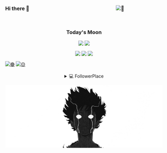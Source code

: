 ### Hi there 👋 [<img width="150" align="right" alt="👧" src="https://count.getloli.com/get/@:MatheusMunizera?theme=rule34">](#)

<br>

<div align="center">
  
### Today's Moon 

[![](https://moon-svg.minung.dev/moon.svg)](#)
[![](https://moon-svg.minung.dev/moon.svg?theme=ray)](#)

[![](https://img.shields.io/badge/📄resume-gray?&style=for-the-badge)](https://curriculo.matheusmuniz.dev)
[![](https://img.shields.io/badge/linkedin-%230077B5.svg?&style=for-the-badge&logo=linkedin&logoColor=white)](https://www.linkedin.com/in/matheus-muniz-dantas/)
[![](https://img.shields.io/badge/Gmail-D14836?style=for-the-badge&logo=gmail&logoColor=white)](mailto:matheus.munizera@gmail.com)

</div>

[<img width="390" alt="🟢" src="https://gist.githubusercontent.com/MatheusMunizera/183afac601433d8a0abbaba8eb72e4f7/raw/general.svg">](#) 
[<img width="390" alt="🟡" src="https://gist.githubusercontent.com/MatheusMunizera/183afac601433d8a0abbaba8eb72e4f7/raw/medias.svg">](#)

<div align="center">
<details >
  <summary>
    💻 FollowerPlace
  </summary>
  <img align="center" alt="🎮" src="https://gist.githubusercontent.com/MatheusMunizera/54c14235e637fe66388b7788df1abdc9/raw/followerplace.svg">
</details>
</div>

[<img align="center" alt="🔴" src="./mob.png">](#)


